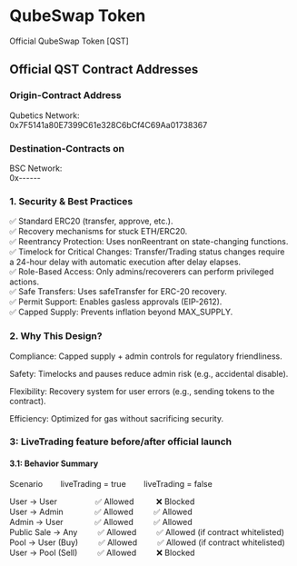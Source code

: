 # QubeSwap Token

Official QubeSwap Token [QST]

## Official QST Contract Addresses


### Origin-Contract Address
Qubetics Network:<br>
0x7F5141a80E7399C61e328C6bCf4C69Aa01738367

### Destination-Contracts on
BSC Network:<br>
0x------

### 1. Security & Best Practices

✅ Standard ERC20 (transfer, approve, etc.). <br>
✅ Recovery mechanisms for stuck ETH/ERC20. <br>
✅ Reentrancy Protection: Uses nonReentrant on state-changing functions. <br>
✅ Timelock for Critical Changes: Transfer/Trading status changes require <br>
a 24-hour delay with automatic execution after delay elapses. <br>
✅ Role-Based Access: Only admins/recoverers can perform privileged actions. <br>
✅ Safe Transfers: Uses safeTransfer for ERC-20 recovery. <br>
✅ Permit Support: Enables gasless approvals (EIP-2612). <br>
✅ Capped Supply: Prevents inflation beyond MAX_SUPPLY. <br>



### 2. Why This Design?


Compliance: Capped supply + admin controls for regulatory friendliness. <br>

Safety: Timelocks and pauses reduce admin risk (e.g., accidental disable). <br>

Flexibility: Recovery system for user errors (e.g., sending tokens to the contract). <br>

Efficiency: Optimized for gas without sacrificing security. <br>



### 3: LiveTrading feature before/after official launch
#### 3.1: Behavior Summary

Scenario	&nbsp;&nbsp;&nbsp;&nbsp;&nbsp;&nbsp;&nbsp;liveTrading = true	&nbsp;&nbsp;&nbsp;&nbsp;&nbsp;&nbsp;&nbsp;liveTrading = false

User → User			 &nbsp;&nbsp;&nbsp;&nbsp;&nbsp;&nbsp;&nbsp;&nbsp;&nbsp;&nbsp;&nbsp;&nbsp;&nbsp;&nbsp;&nbsp;&nbsp;✅ Allowed			&nbsp;&nbsp;&nbsp;&nbsp;&nbsp;&nbsp;&nbsp;&nbsp;&nbsp;❌ Blocked<br>
User → Admin		 &nbsp;&nbsp;&nbsp;&nbsp;&nbsp;&nbsp;&nbsp;&nbsp;&nbsp;&nbsp;&nbsp;&nbsp;&nbsp;✅ Allowed			&nbsp;&nbsp;&nbsp;&nbsp;&nbsp;&nbsp;&nbsp;&nbsp;✅ Allowed<br>
Admin → User		 &nbsp;&nbsp;&nbsp;&nbsp;&nbsp;&nbsp;&nbsp;&nbsp;&nbsp;&nbsp;&nbsp;&nbsp;&nbsp;✅ Allowed			&nbsp;&nbsp;&nbsp;&nbsp;&nbsp;&nbsp;&nbsp;&nbsp;✅ Allowed<br>
Public Sale → Any	 &nbsp;&nbsp;&nbsp;&nbsp;&nbsp;&nbsp;&nbsp;&nbsp;✅ Allowed			&nbsp;&nbsp;&nbsp;&nbsp;&nbsp;&nbsp;&nbsp;&nbsp;✅ Allowed (if contract whitelisted)<br>
Pool → User (Buy)	 &nbsp;&nbsp;&nbsp;&nbsp;&nbsp;&nbsp;&nbsp;&nbsp;✅ Allowed			&nbsp;&nbsp;&nbsp;&nbsp;&nbsp;&nbsp;&nbsp;&nbsp;✅ Allowed (if contract whitelisted)<br>
User → Pool (Sell)	 &nbsp;&nbsp;&nbsp;&nbsp;&nbsp;&nbsp;&nbsp;&nbsp;✅ Allowed			&nbsp;&nbsp;&nbsp;&nbsp;&nbsp;&nbsp;&nbsp;&nbsp;❌ Blocked<br>